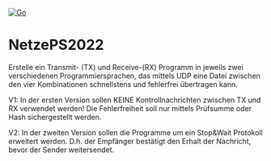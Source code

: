 [![Go](https://github.com/SaTae66/NetzePS2022/actions/workflows/go.yml/badge.svg?branch=main)](https://github.com/SaTae66/NetzePS2022/actions/workflows/go.yml)
# NetzePS2022
Erstelle ein Transmit- (TX) und Receive-(RX) Programm in jeweils zwei verschiedenen Programmiersprachen, das mittels UDP eine Datei zwischen den vier Kombinationen schnellstens und fehlerfrei übertragen kann.

V1:
In der ersten Version sollen KEINE Kontrollnachrichten zwischen TX und RX verwendet werden!
Die Fehlerfreiheit soll nur mittels Prüfsumme oder Hash sichergestellt werden.

V2:
In der zweiten Version sollen die Programme um ein Stop&Wait Protokoll erweitert werden.
D.h. der Empfänger bestätigt den Erhalt der Nachricht, bevor der Sender weitersendet.
